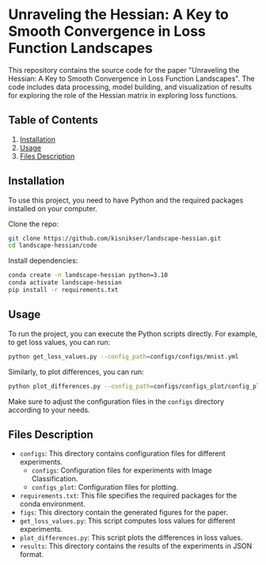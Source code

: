 # Unraveling the Hessian: A Key to Smooth Convergence in Loss Function Landscapes

This repository contains the source code for the paper "Unraveling the Hessian: A Key to Smooth Convergence in Loss Function Landscapes". The code includes data processing, model building, and visualization of results for exploring the role of the Hessian matrix in exploring loss functions.

## Table of Contents
1. [Installation](#installation)
2. [Usage](#usage)
3. [Files Description](#files-description)

## Installation <a name="installation"></a>
To use this project, you need to have Python and the required packages installed on your computer.

Clone the repo:
```bash
git clone https://github.com/kisnikser/landscape-hessian.git
cd landscape-hessian/code
```

Install dependencies:
```bash
conda create -n landscape-hessian python=3.10
conda activate landscape-hessian
pip install -r requirements.txt
```

## Usage <a name="usage"></a>
To run the project, you can execute the Python scripts directly. For example, to get loss values, you can run:
```bash
python get_loss_values.py --config_path=configs/configs/mnist.yml
```
Similarly, to plot differences, you can run:
```bash
python plot_differences.py --config_path=configs/configs_plot/config_plot.yml
```
Make sure to adjust the configuration files in the `configs` directory according to your needs.

## Files Description <a name="files-description"></a>
- `configs`: This directory contains configuration files for different experiments.
  - `configs`: Configuration files for experiments with Image Classification.
  - `configs_plot`: Configuration files for plotting.
- `requirements.txt`: This file specifies the required packages for the conda environment.
- `figs`: This directory contain the generated figures for the paper.
- `get_loss_values.py`: This script computes loss values for different experiments.
- `plot_differences.py`: This script plots the differences in loss values.
- `results`: This directory contains the results of the experiments in JSON format.